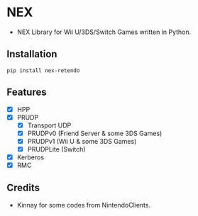 # NEX
- NEX Library for Wii U/3DS/Switch Games written in Python.

## Installation
`pip install nex-retendo`

## Features
- [x] HPP
- [x] PRUDP
   - [x] Transport UDP
   - [x] PRUDPv0 (Friend Server & some 3DS Games)
   - [x] PRUDPv1 (Wii U & some 3DS Games)
   - [x] PRUDPLite (Switch)
- [x] Kerberos
- [x] RMC

## Credits
- Kinnay for some codes from NintendoClients.